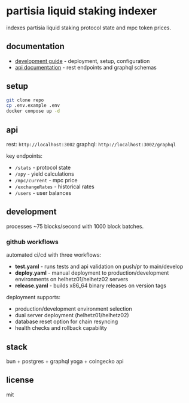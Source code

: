 # partisia liquid staking indexer

indexes partisia liquid staking protocol state and mpc token prices.

## documentation

- [development guide](DEVELOPMENT.md) - deployment, setup, configuration
- [api documentation](API_DOCS.md) - rest endpoints and graphql schemas

## setup

```bash
git clone repo
cp .env.example .env
docker compose up -d
```

## api

rest: `http://localhost:3002`
graphql: `http://localhost:3002/graphql`

key endpoints:
- `/stats` - protocol state
- `/apy` - yield calculations
- `/mpc/current` - mpc price
- `/exchangeRates` - historical rates
- `/users` - user balances

## development

processes ~75 blocks/second with 1000 block batches.

### github workflows

automated ci/cd with three workflows:

- **test.yaml** - runs tests and api validation on push/pr to main/develop
- **deploy.yaml** - manual deployment to production/development environments on helhetz01/helhetz02 servers
- **release.yaml** - builds x86_64 binary releases on version tags

deployment supports:
- production/development environment selection
- dual server deployment (helhetz01/helhetz02)
- database reset option for chain resyncing
- health checks and rollback capability

## stack

bun + postgres + graphql yoga + coingecko api

## license

mit